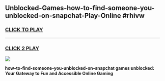 
## Unblocked-Games-how-to-find-someone-you-unblocked-on-snapchat-Play-Online #rhivw
<h3>
<a href="https://news.freeplayer.one?title=how-to-find-someone-you-unblocked-on-snapchat&ref=3">CLICK TO PLAY</a></h3>
<hr>

<h3>
<a href="https://news.freeplayer.one?title=how-to-find-someone-you-unblocked-on-snapchat&ref=3">CLICK 2 PLAY</a>
  
</h3>

<a href="https://news.freeplayer.one?title=how-to-find-someone-you-unblocked-on-snapchat&ref=3"><img src="https://clearcache.store/games.png"></a>


**how-to-find-someone-you-unblocked-on-snapchat games unblocked: Your Gateway to Fun and Accessible Online Gaming**
